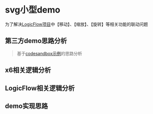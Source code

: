 # svg小型demo

为了解决[LogicFlow项目](https://github.com/didi/LogicFlow)中【移动】、【缩放】、【旋转】等相关功能的联动问题

## 第三方demo思路分析

> 基于[codesandbox示例](https://codesandbox.io/s/editor-example-yqp8ce?file=/src/demos/demo3-drag/edit/drag/index.tsx)的思路分析

## x6相关逻辑分析

## LogicFlow相关逻辑分析

## demo实现思路